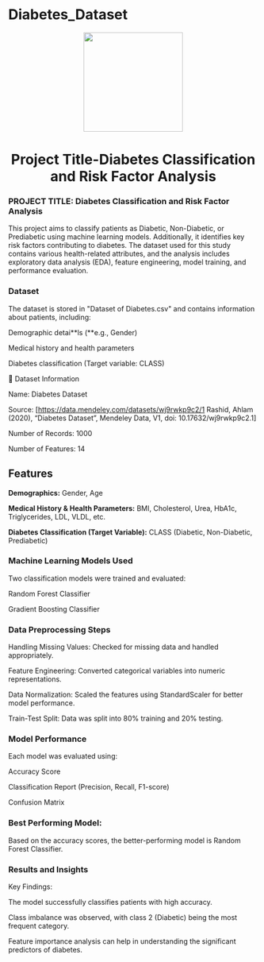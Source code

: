 # Diabetes_Dataset

<p align = "center" draggable=”false” ><img src="https://encrypted-tbn0.gstatic.com/images?q=tbn:ANd9GcR8HNB-ex4xb4H3-PXRcywP5zKC_3U8VzQTPA&usqp=CAU" 
     width="200px"
     height="auto"/>
</p>



# <h1 align="center" id="heading"> Project Title-Diabetes Classification and Risk Factor Analysis
</h1>


 

### PROJECT TITLE: Diabetes Classification and Risk Factor Analysis

This project aims to classify patients as Diabetic, Non-Diabetic, or Prediabetic using machine learning models. Additionally, it identifies key risk factors contributing to diabetes. The dataset used for this study contains various health-related attributes, and the analysis includes exploratory data analysis (EDA), feature engineering, model training, and performance evaluation.

### Dataset

The dataset is stored in "Dataset of Diabetes.csv" and contains information about patients, including:

Demographic detai**ls (**e.g., Gender)

Medical history and health parameters

Diabetes classification (Target variable: CLASS)

📂 Dataset Information

Name: Diabetes Dataset

Source: [https://data.mendeley.com/datasets/wj9rwkp9c2/1  Rashid, Ahlam (2020), “Diabetes Dataset”, Mendeley Data, V1, doi: 10.17632/wj9rwkp9c2.1]

Number of Records: 1000

Number of Features: 14

## Features

**Demographics:** Gender, Age

**Medical History & Health Parameters:** BMI, Cholesterol, Urea, HbA1c, Triglycerides, LDL, VLDL, etc.

**Diabetes Classification (Target Variable):** CLASS (Diabetic, Non-Diabetic, Prediabetic)

### Machine Learning Models Used

Two classification models were trained and evaluated:

Random Forest Classifier

Gradient Boosting Classifier

### Data Preprocessing Steps

Handling Missing Values: Checked for missing data and handled appropriately.

Feature Engineering: Converted categorical variables into numeric representations.

Data Normalization: Scaled the features using StandardScaler for better model performance.

Train-Test Split: Data was split into 80% training and 20% testing.

### Model Performance

Each model was evaluated using:

Accuracy Score

Classification Report (Precision, Recall, F1-score)

Confusion Matrix

### Best Performing Model:

Based on the accuracy scores, the better-performing model is Random Forest Classifier.

### Results and Insights

Key Findings:

The model successfully classifies patients with high accuracy.

Class imbalance was observed, with class 2 (Diabetic) being the most frequent category.

Feature importance analysis can help in understanding the significant predictors of diabetes.





